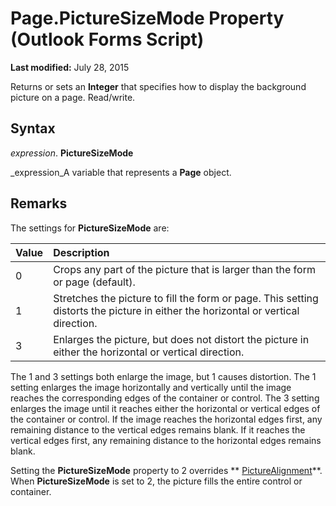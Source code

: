 
# Page.PictureSizeMode Property (Outlook Forms Script)

 **Last modified:** July 28, 2015

Returns or sets an  **Integer** that specifies how to display the background picture on a page. Read/write.

## Syntax

 _expression_. **PictureSizeMode**

 _expression_A variable that represents a  **Page** object.


## Remarks

The settings for  **PictureSizeMode** are:



|**Value**|**Description**|
|:-----|:-----|
|0|Crops any part of the picture that is larger than the form or page (default).|
|1|Stretches the picture to fill the form or page. This setting distorts the picture in either the horizontal or vertical direction.|
|3|Enlarges the picture, but does not distort the picture in either the horizontal or vertical direction.|
The 1 and 3 settings both enlarge the image, but 1 causes distortion. The 1 setting enlarges the image horizontally and vertically until the image reaches the corresponding edges of the container or control. The 3 setting enlarges the image until it reaches either the horizontal or vertical edges of the container or control. If the image reaches the horizontal edges first, any remaining distance to the vertical edges remains blank. If it reaches the vertical edges first, any remaining distance to the horizontal edges remains blank.

Setting the  **PictureSizeMode** property to 2 overrides ** [PictureAlignment](c52f0b5b-c703-d9d6-1bae-e4fe9b696cf8.md)**. When  **PictureSizeMode** is set to 2, the picture fills the entire control or container.

